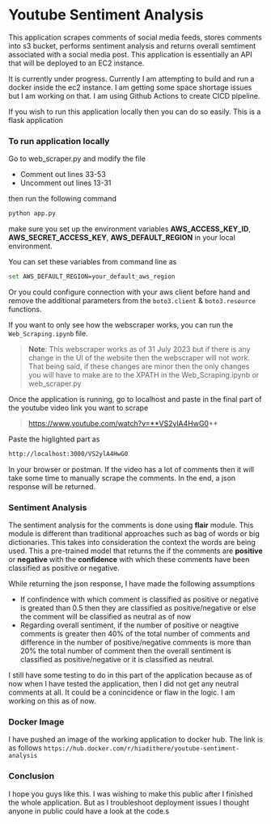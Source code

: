 # Youtube Sentiment Analysis

This application scrapes comments of social media feeds, stores comments into s3 bucket, performs sentiment analysis and returns overall semtiment associated with a social media post. This application is essentially an API that will be deployed to an EC2 instance.

It is currently under progress. Currently I am attempting to build and run a docker inside the ec2 instance. I am getting some space shortage issues but I am working on that. I am using Github Actions to create CICD pipeline.

If you wish to run this application locally then you can do so easily. This is a flask application

### To run application locally

Go to web_scraper.py and modify the file

- Comment out lines 33-53
- Uncomment out lines 13-31

then run the following command

```sh
python app.py
```

make sure you set up the environment variables **AWS_ACCESS_KEY_ID**, **AWS_SECRET_ACCESS_KEY**, **AWS_DEFAULT_REGION** in your local environment.

You can set these variables from command line as 

```sh
set AWS_DEFAULT_REGION=your_default_aws_region
```

Or you could configure connection with your aws client before hand and remove the additional parameters from the `boto3.client` & `boto3.resource` functions. 

If you want to only see how the webscraper works, you can run the `Web_Scraping.ipynb` file.

> **Note**: This webscraper works as of 31 July 2023 but if there is any change in the UI of the website then the webscraper will not work. That being said, if these changes are minor then the only changes you will have to make are to the XPATH in the Web_Scraping.ipynb or web_scraper.py

Once the application is running, go to localhost and paste in the final part of the youtube video link you want to scrape 

> https://www.youtube.com/watch?v=**VS2ylA4HwG0**

Paste the higlighted part as 

```sh
http://localhost:3000/VS2ylA4HwG0
```

In your browser or postman. If the video has a lot of comments then it will take some time to manually scrape the comments. In the end, a json response will be returned.

### Sentiment Analysis 

The sentiment analysis for the comments is done using **flair** module. This module is different than traditional approaches such as bag of words or big dictionaries. This takes into consideration the context the words are being used. This a pre-trained model that returns the if the comments are **positive** or **negative** with the **confidence** with which these comments have been classified as positive or negative.

While returning the json response, I have made the following assumptions

- If confindence with which comment is classified as positive or negative is greated than 0.5 then they are classified as positive/negative or else the comment will be classified as neutral as of now
- Regarding overall sentiment, if the number of positive or neagtive comments is greater then 40% of the total number of comments and difference in the number of positive/negative comments is more than 20% the total number of comment then the overall sentiment is classified as positive/negative or it is classified as neutral.

I still have some testing to do in this part of the application because as of now when I have tested the application, then I did not get any neutral comments at all. It could be a conincidence or flaw in the logic. I am working on this as of now.

### Docker Image

I have pushed an image of the working application to docker hub. The link is as follows
```https://hub.docker.com/r/hiadithere/youtube-sentiment-analysis```

### Conclusion

I hope you guys like this. I was wishing to make this public after I finished the whole application. But as I troubleshoot deployment issues I thought anyone in public could have a look at the code.s